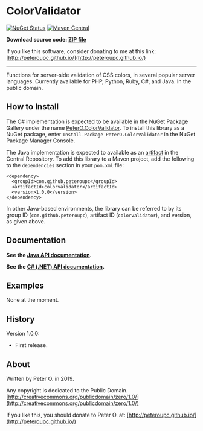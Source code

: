 ColorValidator
=======

[![NuGet Status](http://img.shields.io/nuget/v/PeterO.ColorValidator.svg?style=flat)](https://www.nuget.org/packages/PeterO.ColorValidator)
[![Maven Central](https://img.shields.io/maven-central/v/com.github.peteroupc/colorvalidator.svg?style=plastic)](https://search.maven.org/#search|ga|1|g%3A%22com.github.peteroupc%22%20AND%20a%3A%22colorvalidator%22)

**Download source code: [ZIP file](https://github.com/peteroupc/MailLib/archive/master.zip)**

If you like this software, consider donating to me at this link: [http://peteroupc.github.io/](http://peteroupc.github.io/)

----

Functions for server-side validation of CSS colors, in several popular server languages.
Currently available for PHP, Python, Ruby, C#, and Java.  In the public domain.

How to Install
---------
The C# implementation is expected to be available in the
NuGet Package Gallery under the name
[PeterO.ColorValidator](https://www.nuget.org/packages/PeterO.ColorValidator). To install
this library as a NuGet package, enter `Install-Package PeterO.ColorValidator` in the
NuGet Package Manager Console.

The Java implementation is expected to available
as an [artifact](https://search.maven.org/#search|ga|1|g%3A%22com.github.peteroupc%22%20AND%20a%3A%22colorvalidator%22) in the Central Repository. To add this library to a Maven
project, add the following to the `dependencies` section in your `pom.xml` file:

    <dependency>
      <groupId>com.github.peteroupc</groupId>
      <artifactId>colorvalidator</artifactId>
      <version>1.0.0</version>
    </dependency>

In other Java-based environments, the library can be referred to by its
group ID (`com.github.peteroupc`), artifact ID (`colorvalidator`), and version, as given above.

Documentation
------------

**See the [Java API documentation](https://peteroupc.github.io/ColorValidator/api/).**

**See the [C# (.NET) API documentation](https://peteroupc.github.io/ColorValidator/docs/).**

Examples
-------------

None at the moment.

History
-----------

Version 1.0.0:

- First release.

About
-----------

Written by Peter O. in 2019.

Any copyright is dedicated to the Public Domain.
[http://creativecommons.org/publicdomain/zero/1.0/](http://creativecommons.org/publicdomain/zero/1.0/)

If you like this, you should donate to Peter O.
at: [http://peteroupc.github.io/](http://peteroupc.github.io/)
